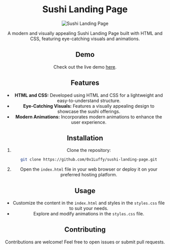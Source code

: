 <div align="center">

  # Sushi Landing Page

  ![Sushi Landing Page](https://i.ibb.co/0Xs6wtV/Jap-Eat-Chetan-Kesare.png)

  A modern and visually appealing Sushi Landing Page built with HTML and CSS, featuring eye-catching visuals and animations.

  ## Demo

  Check out the live demo [here](https://sushi-landing-page-theta.vercel.app/).

  ## Features

  - **HTML and CSS:** Developed using HTML and CSS for a lightweight and easy-to-understand structure.
  - **Eye-Catching Visuals:** Features a visually appealing design to showcase the sushi offerings.
  - **Modern Animations:** Incorporates modern animations to enhance the user experience.

  ## Installation

  1. Clone the repository:

     ```bash
     git clone https://github.com/0x1Luffy/sushi-landing-page.git
     ```

  2. Open the `index.html` file in your web browser or deploy it on your preferred hosting platform.

  ## Usage

  - Customize the content in the `index.html` and styles in the `styles.css` file to suit your needs.
  - Explore and modify animations in the `styles.css` file.

  ## Contributing

  Contributions are welcome! Feel free to open issues or submit pull requests.

</div>
